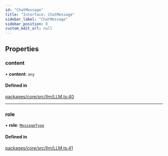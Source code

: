 ```yaml
---
id: "ChatMessage"
title: "Interface: ChatMessage"
sidebar_label: "ChatMessage"
sidebar_position: 0
custom_edit_url: null
---
```


## Properties

### content

• **content**: `any`

#### Defined in

[packages/core/src/llm/LLM.ts:40](https://github.com/run-llama/LlamaIndexTS/blob/f0be933/packages/core/src/llm/LLM.ts#L40)

---

### role

• **role**: [`MessageType`](../#messagetype)

#### Defined in

[packages/core/src/llm/LLM.ts:41](https://github.com/run-llama/LlamaIndexTS/blob/f0be933/packages/core/src/llm/LLM.ts#L41)
